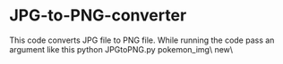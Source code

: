# JPG-to-PNG-converter
This code converts JPG file to PNG file. While running the code pass an argument like this python JPGtoPNG.py pokemon_img\ new\

